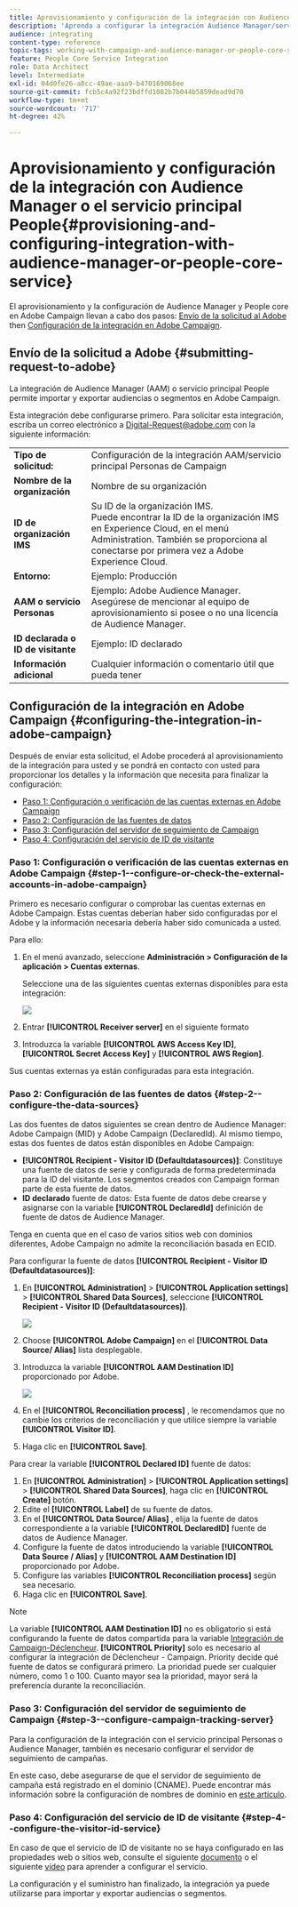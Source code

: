 ```yaml
---
title: Aprovisionamiento y configuración de la integración con Audience Manager o el servicio principal People
description: 'Aprenda a configurar la integración Audience Manager/servicio principal Personas para comenzar a compartir audiencias o segmentos con las distintas soluciones de Adobe Experience Cloud. '
audience: integrating
content-type: reference
topic-tags: working-with-campaign-and-audience-manager-or-people-core-service
feature: People Core Service Integration
role: Data Architect
level: Intermediate
exl-id: 04d0fe26-a8cc-49ae-aaa9-b470169068ee
source-git-commit: fcb5c4a92f23bdffd1082b7b044b5859dead9d70
workflow-type: tm+mt
source-wordcount: '717'
ht-degree: 42%

---
```


# Aprovisionamiento y configuración de la integración con Audience Manager o el servicio principal People{#provisioning-and-configuring-integration-with-audience-manager-or-people-core-service}

El aprovisionamiento y la configuración de Audience Manager y People core en Adobe Campaign llevan a cabo dos pasos: [Envío de la solicitud al Adobe](#submitting-request-to-adobe) then [Configuración de la integración en Adobe Campaign](#configuring-the-integration-in-adobe-campaign).

## Envío de la solicitud a Adobe {#submitting-request-to-adobe}

La integración de Audience Manager (AAM) o servicio principal People permite importar y exportar audiencias o segmentos en Adobe Campaign.

Esta integración debe configurarse primero. Para solicitar esta integración, escriba un correo electrónico a [Digital-Request@adobe.com](mailto:Digital-Request@adobe.com) con la siguiente información:

<table> 
 <tbody> 
  <tr> 
   <td> <strong>Tipo de solicitud:</strong><br /> </td> 
   <td> Configuración de la integración AAM/servicio principal Personas de Campaign </td> 
  </tr> 
  <tr> 
   <td> <strong>Nombre de la organización</strong><br /> </td> 
   <td> Nombre de su organización </td> 
  </tr> 
  <tr> 
   <td> <strong>ID de organización IMS</strong><br /> </td> 
   <td> Su ID de la organización IMS. <br> Puede encontrar la ID de la organización IMS en Experience Cloud, en el menú Administration. También se proporciona al conectarse por primera vez a Adobe Experience Cloud. </td> 
  </tr> 
  <tr> 
   <td> <strong>Entorno:</strong><br /> </td> 
   <td> Ejemplo: Producción </td> 
  </tr> 
  <tr> 
   <td> <strong>AAM o servicio Personas</strong><br /> </td> 
   <td> Ejemplo: Adobe Audience Manager. Asegúrese de mencionar al equipo de aprovisionamiento si posee o no una licencia de Audience Manager.</td> 
  </tr> 
  <tr> 
   <td> <strong>ID declarada o ID de visitante</strong><br /> </td> 
   <td> Ejemplo: ID declarado </td> 
  </tr> 
  <tr> 
   <td> <strong>Información adicional</strong><br /> </td> 
   <td> Cualquier información o comentario útil que pueda tener </td> 
  </tr> 
 </tbody> 
</table>

## Configuración de la integración en Adobe Campaign {#configuring-the-integration-in-adobe-campaign}

Después de enviar esta solicitud, el Adobe procederá al aprovisionamiento de la integración para usted y se pondrá en contacto con usted para proporcionar los detalles y la información que necesita para finalizar la configuración:

* [Paso 1: Configuración o verificación de las cuentas externas en Adobe Campaign](#step-1--configure-or-check-the-external-accounts-in-adobe-campaign)
* [Paso 2: Configuración de las fuentes de datos](#step-2--configure-the-data-sources)
* [Paso 3: Configuración del servidor de seguimiento de Campaign](#step-3--configure-campaign-tracking-server)
* [Paso 4: Configuración del servicio de ID de visitante](#step-4--configure-the-visitor-id-service)

### Paso 1: Configuración o verificación de las cuentas externas en Adobe Campaign {#step-1--configure-or-check-the-external-accounts-in-adobe-campaign}

Primero es necesario configurar o comprobar las cuentas externas en Adobe Campaign. Estas cuentas deberían haber sido configuradas por el Adobe y la información necesaria debería haber sido comunicada a usted.

Para ello:

1. En el menú avanzado, seleccione **Administración > Configuración de la aplicación > Cuentas externas**.

   Seleccione una de las siguientes cuentas externas disponibles para esta integración:

   ![](assets/integration_aam_1.png)

1. Entrar **[!UICONTROL Receiver server]** en el siguiente formato
1. Introduzca la variable **[!UICONTROL AWS Access Key ID]**, **[!UICONTROL Secret Access Key]** y **[!UICONTROL AWS Region]**.

Sus cuentas externas ya están configuradas para esta integración.

### Paso 2: Configuración de las fuentes de datos {#step-2--configure-the-data-sources}

Las dos fuentes de datos siguientes se crean dentro de Audience Manager: Adobe Campaign (MID) y Adobe Campaign (DeclaredId). Al mismo tiempo, estas dos fuentes de datos están disponibles en Adobe Campaign:

* **[!UICONTROL Recipient - Visitor ID (Defaultdatasources)]**: Constituye una fuente de datos de serie y configurada de forma predeterminada para la ID del visitante. Los segmentos creados con Campaign forman parte de esta fuente de datos.
* **ID declarado** fuente de datos: Esta fuente de datos debe crearse y asignarse con la variable **[!UICONTROL DeclaredId]** definición de fuente de datos de Audience Manager.

Tenga en cuenta que en el caso de varios sitios web con dominios diferentes, Adobe Campaign no admite la reconciliación basada en ECID.

Para configurar la fuente de datos **[!UICONTROL Recipient - Visitor ID (Defaultdatasources)]**:

1. En **[!UICONTROL Administration]** > **[!UICONTROL Application settings]** > **[!UICONTROL Shared Data Sources]**, seleccione **[!UICONTROL Recipient - Visitor ID (Defaultdatasources)]**.

   ![](assets/integration_aam_2.png)

1. Choose **[!UICONTROL Adobe Campaign]** en el **[!UICONTROL Data Source/ Alias]** lista desplegable.
1. Introduzca la variable **[!UICONTROL AAM Destination ID]** proporcionado por Adobe.

   ![](assets/integration_aam_3.png)

1. En el **[!UICONTROL Reconciliation process]** , le recomendamos que no cambie los criterios de reconciliación y que utilice siempre la variable **[!UICONTROL Visitor ID]**.
1. Haga clic en **[!UICONTROL Save]**.

Para crear la variable **[!UICONTROL Declared ID]** fuente de datos:

1. En **[!UICONTROL Administration]** > **[!UICONTROL Application settings]** > **[!UICONTROL Shared Data Sources]**, haga clic en **[!UICONTROL Create]** botón.
1. Edite el **[!UICONTROL Label]** de su fuente de datos.
1. En el **[!UICONTROL Data Source/ Alias]** , elija la fuente de datos correspondiente a la variable **[!UICONTROL DeclaredID]** fuente de datos de Audience Manager.
1. Configure la fuente de datos introduciendo la variable **[!UICONTROL Data Source / Alias]** y **[!UICONTROL AAM Destination ID]** proporcionado por Adobe.
1. Configure las variables **[!UICONTROL Reconciliation process]** según sea necesario.
1. Haga clic en **[!UICONTROL Save]**.

>[!NOTE]
>
>La variable **[!UICONTROL AAM Destination ID]** no es obligatorio si está configurando la fuente de datos compartida para la variable [Integración de Campaign-Déclencheur](../../integrating/using/configuring-triggers-in-experience-cloud.md). **[!UICONTROL Priority]** solo es necesario al configurar la integración de Déclencheur - Campaign. Priority decide qué fuente de datos se configurará primero. La prioridad puede ser cualquier número, como 1 o 100. Cuanto mayor sea la prioridad, mayor será la preferencia durante la reconciliación.

### Paso 3: Configuración del servidor de seguimiento de Campaign {#step-3--configure-campaign-tracking-server}

Para la configuración de la integración con el servicio principal Personas o Audience Manager, también es necesario configurar el servidor de seguimiento de campañas.

En este caso, debe asegurarse de que el servidor de seguimiento de campaña está registrado en el dominio (CNAME). Puede encontrar más información sobre la configuración de nombres de dominio en [este artículo](https://experienceleague.adobe.com/docs/deliverability-learn/deliverability-best-practice-guide/additional-resources/product-specific-resources/campaign/ac-domain-name-setup.html?lang=es).

### Paso 4: Configuración del servicio de ID de visitante {#step-4--configure-the-visitor-id-service}

En caso de que el servicio de ID de visitante no se haya configurado en las propiedades web o sitios web, consulte el siguiente [documento](https://experienceleague.adobe.com/docs/id-service/using/implementation/setup-aam-analytics.html?lang=es) o el siguiente [vídeo](https://helpx.adobe.com/es/marketing-cloud/how-to/email-marketing.html#step-two) para aprender a configurar el servicio.

La configuración y el suministro han finalizado, la integración ya puede utilizarse para importar y exportar audiencias o segmentos.
